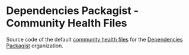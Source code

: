 # Dependencies Packagist - Community Health Files

Source code of the
default [community health files](https://help.github.com/en/github/building-a-strong-community/creating-a-default-community-health-file)
for the [Dependencies Packagist](https://github.com/dependencies-packagist) organization.
